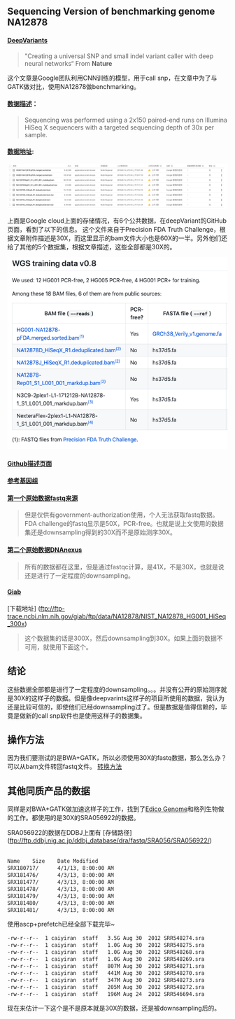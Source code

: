 ## Sequencing Version of benchmarking genome NA12878

#### [DeepVariants](https://console.cloud.google.com/storage/browser/deepvariant/public-training-data?pli=1)

>"Creating a universal
SNP and small indel variant caller with deep neural
networks“ From **Nature**

这个文章是Google团队利用CNN训练的模型，用于call snp，在文章中为了与GATK做对比，使用NA12878做benchmarking。

#### [数据描述](https://www.biorxiv.org/content/biorxiv/suppl/2018/01/09/092890.DC5/092890-1.pdf)：

>Sequencing was
performed using a 2x150 paired-end runs on Illumina HiSeq X sequencers with a targeted
sequencing depth of 30x per sample.

#### [数据地址](https://console.cloud.google.com/storage/browser/deepvariant/public-training-data?pli=1):

![数据截图](https://raw.githubusercontent.com/BigfatC/Daily_use_pic/master/Screen%20Shot%202019-06-11%20at%209.37.53%20AM.png)

上面是Google cloud上面的存储情况，有6个公共数据，在deepVariant的GitHub页面，看到了以下的信息。
这个文件来自于Precision FDA Truth Challenge，根据文章附件描述是30X，而这里显示的bam文件大小也是60X的一半。另外他们还给了其他的5个数据集，根据文章描述，这些全部都是30X的。

![shuju](https://raw.githubusercontent.com/BigfatC/Daily_use_pic/master/Screen%20Shot%202019-06-11%20at%209.45.33%20AM.png)

#### [Github描述页面](https://github.com/google/deepvariant/blob/r0.8/docs/deepvariant-details-training-data.md#myfootnote1)

#### [参考基因组](https://console.cloud.google.com/storage/browser/genomics-public-data/references/GRCh38_Verily)

#### [第一个原始数据fastq来源](https://precision.fda.gov/challenges/truth)

>但是仅供有government-authorization使用，个人无法获取fastq数据。FDA challenge的fastq显示是50X，PCR-free。也就是说上文使用的数据集还是downsampling得到的30X而不是原始测序30X。

#### [第二个原始数据DNAnexus](https://dnanexus-rnd.s3.amazonaws.com/NA12878-xten.html )

>所有的数据都在这里，但是通过fastqc计算，是41X，不是30X，也就是说还是进行了一定程度的downsampling。


#### [Giab](https://jimb.stanford.edu/giab-resources)

[下载地址]
(ftp://ftp-trace.ncbi.nlm.nih.gov/giab/ftp/data/NA12878/NIST_NA12878_HG001_HiSeq_300x)

>这个数据集的话是300X，然后downsampling到30X。如果上面的数据不可用，就使用下面这个。


## 结论
这些数据全部都是进行了一定程度的downsampling。。。并没有公开的原始测序就是30X的这样子的数据。但是像deepvarints这样子的项目所使用的数据，我认为还是比较可信的，即使他们已经downsampling过了。但是数据是值得信赖的，毕竟是做新的call snp软件也是使用这样子的数据集。

## 操作方法
因为我们要测试的是BWA+GATK，所以必须使用30X的fastq数据，那么怎么办？可以从bam文件转回fastq文件。
[转换方法](http://www.metagenomics.wiki/tools/samtools/converting-bam-to-fastq)


## 其他同质产品的数据

同样是对BWA+GATK做加速这样子的工作，找到了[Edico Genome](http://www.edicogenome.com/wp-content/uploads/2015/02/Genome-Pipeline-Brief.pdf)和格列生物做的工作。都使用的是30X的SRA056922的数据。

SRA056922的数据在DDBJ上面有 
[存储路径]
(ftp://ftp.ddbj.nig.ac.jp/ddbj_database/dra/fastq/SRA056/SRA056922/)

```

Name	Size	Date Modified
SRX180717/		4/1/13, 8:00:00 AM
SRX181476/		4/3/13, 8:00:00 AM
SRX181477/		4/3/13, 8:00:00 AM
SRX181478/		4/3/13, 8:00:00 AM
SRX181479/		4/3/13, 8:00:00 AM
SRX181480/		4/3/13, 8:00:00 AM
SRX181481/		4/3/13, 8:00:00 AM
```

使用ascp+prefetch已经全部下载完毕~

```
-rw-r--r--  1 caiyiran  staff   3.5G Aug 30  2012 SRR548274.sra
-rw-r--r--  1 caiyiran  staff   1.0G Aug 30  2012 SRR548275.sra
-rw-r--r--  1 caiyiran  staff   1.0G Aug 30  2012 SRR548268.sra
-rw-r--r--  1 caiyiran  staff   1.0G Aug 30  2012 SRR548269.sra
-rw-r--r--  1 caiyiran  staff   807M Aug 30  2012 SRR548271.sra
-rw-r--r--  1 caiyiran  staff   441M Aug 30  2012 SRR548270.sra
-rw-r--r--  1 caiyiran  staff   347M Aug 30  2012 SRR548273.sra
-rw-r--r--  1 caiyiran  staff   205M Aug 30  2012 SRR548272.sra
-rw-r--r--  1 caiyiran  staff   196M Aug 24  2012 SRR546694.sra
```

现在来估计一下这个是不是原本就是30X的数据，还是被downsampling后的。
